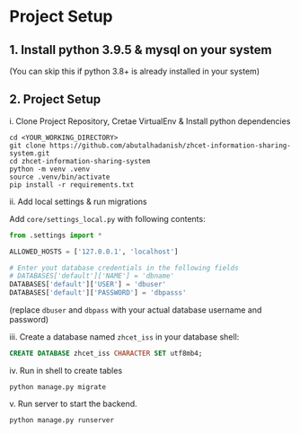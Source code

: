 # Project Setup

## 1. Install python 3.9.5 & mysql on your system
(You can skip this if python 3.8+ is already installed in your system)

## 2. Project Setup

i. Clone Project Repository, Cretae VirtualEnv & Install python dependencies
```shell
cd <YOUR_WORKING_DIRECTORY>
git clone https://github.com/abutalhadanish/zhcet-information-sharing-system.git
cd zhcet-information-sharing-system
python -m venv .venv
source .venv/bin/activate
pip install -r requirements.txt
```

ii. Add local settings & run migrations

Add ```core/settings_local.py``` with following contents:
```python
from .settings import *

ALLOWED_HOSTS = ['127.0.0.1', 'localhost']

# Enter yout database credentials in the following fields
# DATABASES['default']['NAME'] = 'dbname'
DATABASES['default']['USER'] = 'dbuser'
DATABASES['default']['PASSWORD'] = 'dbpasss'
```
(replace `dbuser` and `dbpass` with your actual database username and password)

iii. Create a database named `zhcet_iss` in your database shell:
```sql
CREATE DATABASE zhcet_iss CHARACTER SET utf8mb4;
```

iv. Run in shell to create tables
```shell
python manage.py migrate
```


v. Run server to start the backend.
```shell
python manage.py runserver
```